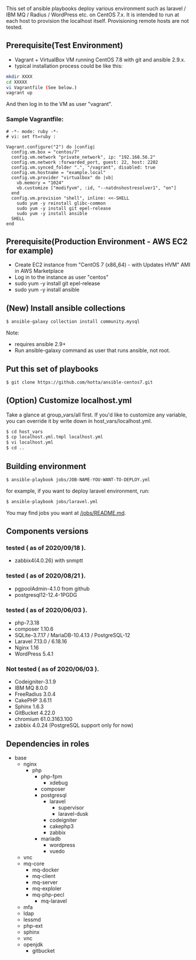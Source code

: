 This set of ansible playbooks deploy various environment such as laravel / IBM MQ / Radius / WordPress etc. on CentOS 7.x. It is intended to run at each host to provision the localhost itself. Provisioning remote hosts are not tested.

## Prerequisite(Test Environment)

- Vagrant + VirtualBox VM running CentOS 7.8 with git and ansible 2.9.x.
- typical installation process could be like this:

```bash
mkdir XXXX
cd XXXXX
vi Vagrantfile (See below.)
vagrant up
```
And then log in to the VM as user "vagrant".

### Sample Vagrantfile:

```Vagrantfile
# -*- mode: ruby -*-
# vi: set ft=ruby :

Vagrant.configure("2") do |config|
  config.vm.box = "centos/7"
  config.vm.network "private_network", ip: "192.168.56.2"
  config.vm.network :forwarded_port, guest: 22, host: 2202
  config.vm.synced_folder ".", "/vagrant", disabled: true
  config.vm.hostname = "example.local"
  config.vm.provider "virtualbox" do |vb|
    vb.memory = "1024"
    vb.customize ["modifyvm", :id, "--natdnshostresolver1", "on"]
  end
  config.vm.provision "shell", inline: <<-SHELL
    sudo yum -y reinstall glibc-common
    sudo yum -y install git epel-release
    sudo yum -y install ansible
  SHELL
end
```

## Prerequisite(Production Environment - AWS EC2 for example)

- Create EC2 instance from "CentOS 7 (x86_64) - with Updates HVM" AMI in AWS Marketplace 
- Log in to the instance as user "centos"
- sudo yum -y install git epel-release
- sudo yum -y install ansible

## (New) Install ansible collections

```bash
$ ansible-galaxy collection install community.mysql
```

Note: 
  - requires ansible 2.9+
  - Run ansible-galaxy command as user that runs ansible, not root.

## Put this set of playbooks

```bash
$ git clone https://github.com/hotta/ansible-centos7.git
```

## (Option) Customize localhost.yml 

Take a glance at group_vars/all first. If you'd like to customize any variable, you can override it by write down in host_vars/localhost.yml.

```bash
$ cd host_vars
$ cp localhost.yml.tmpl localhost.yml
$ vi localhost.yml
$ cd ..
```

## Building environment 

```bash
$ ansible-playbook jobs/JOB-NAME-YOU-WANT-TO-DEPLOY.yml
```

for example, if you want to deploy laravel environment, run:

```bash
$ ansible-playbook jobs/laravel.yml
```

You may find jobs you want at [/jobs/README.md](https://github.com/hotta/ansible-centos7/tree/master/jobs).

## Components versions

### tested ( as of 2020/09/18 ).

- zabbix4(4.0.26) with snmptt

### tested ( as of 2020/08/21 ).

- pgpoolAdmin-4.1.0 from github
- postgresql12-12.4-1PGDG

### tested ( as of 2020/06/03 ).

- php-7.3.18
- composer 1.10.6
- SQLite-3.7.17 / MariaDB-10.4.13 / PostgreSQL-12
- Laravel 7.13.0 / 6.18.16
- Nginx 1.16
- WordPress 5.4.1

### Not tested ( as of 2020/06/03 ).

- Codeigniter-3.1.9
- IBM MQ 8.0.0
- FreeRadius 3.0.4
- CakePHP 3.6.11
- Sphinx 1.6.3
- GitBucket 4.22.0
- chromium 61.0.3163.100
- zabbix 4.0.24 (PostgreSQL support only for now)

## Dependencies in roles

- base
  - nginx
    - php
      - php-fpm
        - xdebug
      - composer
      - postgresql
        - laravel
          - supervisor
          - laravel-dusk
        - codeigniter
        - cakephp3
        - zabbix
      - mariadb
        - wordpress
        - vuedo
  - vnc
  - mq-core
    - mq-docker
    - mq-client
    - mq-server
    - mq-exploler
    - mq-php-pecl
      - mq-laravel
  - mfa
  - ldap
  - lessmd
  - php-ext
  - sphinx
  - vnc
  - openjdk
    - gitbucket
